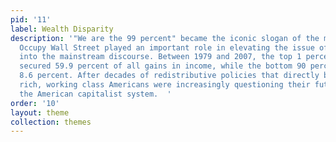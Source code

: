 ```yaml
---
pid: '11'
label: Wealth Disparity
description: '"We are the 99 percent" became the iconic slogan of the movement, as
  Occupy Wall Street played an important role in elevating the issue of wealth disparity
  into the mainstream discourse. Between 1979 and 2007, the top 1 percent of households
  secured 59.9 percent of all gains in income, while the bottom 90 percent only received
  8.6 percent. After decades of redistributive policies that directly benefitted the
  rich, working class Americans were increasingly questioning their future place within
  the American capitalist system.  '
order: '10'
layout: theme
collection: themes
---
```

